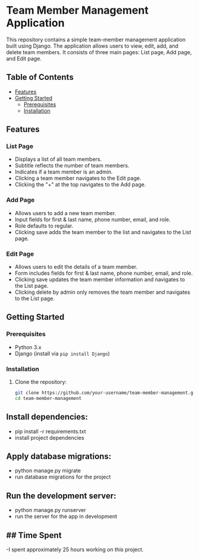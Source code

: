 # Team Member Management Application

This repository contains a simple team-member management application built using Django. The application allows users to
view, edit, add, and delete team members. It consists of three main pages: List page, Add page, and Edit page.

## Table of Contents

- [Features](#features)
- [Getting Started](#getting-started)
    - [Prerequisites](#prerequisites)
    - [Installation](#installation)

## Features

### List Page

- Displays a list of all team members.
- Subtitle reflects the number of team members.
- Indicates if a team member is an admin.
- Clicking a team member navigates to the Edit page.
- Clicking the "+" at the top navigates to the Add page.

### Add Page

- Allows users to add a new team member.
- Input fields for first & last name, phone number, email, and role.
- Role defaults to regular.
- Clicking save adds the team member to the list and navigates to the List page.

### Edit Page

- Allows users to edit the details of a team member.
- Form includes fields for first & last name, phone number, email, and role.
- Clicking save updates the team member information and navigates to the List page.
- Clicking delete by admin only removes the team member and navigates to the List page.

## Getting Started

### Prerequisites

- Python 3.x
- Django (install via `pip install Django`)

### Installation

1. Clone the repository:
   ```bash
   git clone https://github.com/your-username/team-member-management.git
   cd team-member-management

## Install dependencies:

- pip install -r requirements.txt
- install project dependencies

## Apply database migrations:

- python manage.py migrate
- run database migrations for the project

## Run the development server:

- python manage.py runserver
- run the server for the app in development

## ## Time Spent
-I spent approximately 25 hours working on this project.
